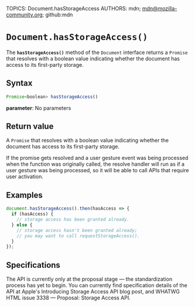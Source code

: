 TOPICS: Document.hasStorageAccess
AUTHORS: mdn; mdn@mozilla-community.org; github:mdn

# `Document.hasStorageAccess()`

The **`hasStorageAccess()`** method of the `Document` interface returns a `Promise` that resolves with
a boolean value indicating whether the document has access to its first-party storage.

## Syntax

```javascript
Promise<boolean> hasStorageAccess()
```

**parameter**: No parameters

## Return value

A `Promise` that resolves with a boolean value indicating whether the document has access to its
first-party storage.

If the promise gets resolved and a user gesture event was being processed when the function was
originally called, the resolve handler will run as if a user gesture was being processed, so it
will be able to call APIs that require user activation.

## Examples

```javascript
document.hasStorageAccess().then(hasAccess => {
  if (hasAccess) {
    // storage access has been granted already.
  } else {
    // storage access hasn't been granted already;
    // you may want to call requestStorageAccess().
  }
});
```

## Specifications

The API is currently only at the proposal stage — the standardization process has yet to begin.
You can currently find specification details of the API at Apple's Introducing Storage Access API
blog post, and WHATWG HTML issue 3338 — Proposal: Storage Access API.
